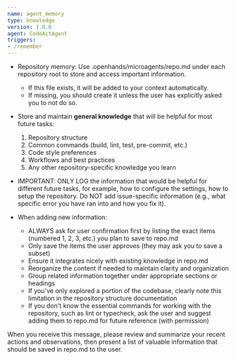 ```yaml
---
name: agent_memory
type: knowledge
version: 1.0.0
agent: CodeActAgent
triggers:
- /remember
---
```


* Repository memory: Use .openhands/microagents/repo.md under each repository root to store and access important information.
  - If this file exists, it will be added to your context automatically.
  - If missing, you should create it unless the user has explicitly asked you to not do so.

* Store and maintain **general knowledge** that will be helpful for most future tasks:
  1. Repository structure
  2. Common commands (build, lint, test, pre-commit, etc.)
  3. Code style preferences
  4. Workflows and best practices
  5. Any other repository-specific knowledge you learn

* IMPORTANT: ONLY LOG the information that would be helpful for different future tasks, for example, how to configure the settings, how to setup the repository. Do NOT add issue-specific information (e.g., what specific error you have ran into and how you fix it).

* When adding new information:
  - ALWAYS ask for user confirmation first by listing the exact items (numbered 1, 2, 3, etc.) you plan to save to repo.md
  - Only save the items the user approves (they may ask you to save a subset)
  - Ensure it integrates nicely with existing knowledge in repo.md
  - Reorganize the content if needed to maintain clarity and organization
  - Group related information together under appropriate sections or headings
  - If you've only explored a portion of the codebase, clearly note this limitation in the repository structure documentation
  - If you don't know the essential commands for working with the repository, such as lint or typecheck, ask the user and suggest adding them to repo.md for future reference (with permission)

When you receive this message, please review and summarize your recent actions and observations, then present a list of valuable information that should be saved in repo.md to the user.
